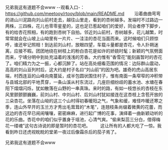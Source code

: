 兄弟我这有道题不会www
--观看入口-：https://github.com/meetooy/rtooy/blob/main/README.md
　　沿着曲曲弯弯的进山川泥路向刘山前村走去，越往山里走，看到的杏树越多。发端时不过路边一两株，三四株，花儿也零零星星的，这也足已惹起咱们的爱好，同业者停下脚步，有的给杏花照相，有的跑到杏树下自拍。邻近刘山前村，杏树越多，花儿越繁，时常常就会在山坡上山坳里有一片片、一洼洼的杏花当面而来。这时候咱们只顾惊呼，谁还牢记照相！到达前刘山村，放眼四望，车载斗量都是杏花，令人扑朔迷离，应接不暇。团团地绕在树枝上的粉白杏花是如许的娇娆时髦；新颖的气氛劈面而来，宁靖分明中到处充溢着的浅浅的芳香。大约惟有“香雪花”能刻画暂时的杏花了。咱们精力为之一振，心都沉醉了。站在高处细看范围的情况：边际群山震动，高高的刘山亘列村后，这大约是村子名曰“刘山前”的因为吧。雄奇的虎山高居东端，村西连亘的山峰向南蔓延，成半包圆状围住村子，惟有南面一条窄窄的冲积带与县城北部的平地贯穿，一条山溪从村东流过，几座巨细纷歧的蓄水池、水塘在春阳下熠熠闪烁，犹如散落在山野的一串真珠。来时的路，有如一枝悠长的杏枝在东风里颤颤颤巍巍，前刘山村、中刘山村、后刘山村犹如接连在这杏枝上含苞开放的三朵杏花。坐落在山坳的这三个山村得初春暖阳之气，气象和缓，难怪咋暖还寒之季，连山外早开的玉兰方才秀出毛茸茸的“木笔”，连翘枝条尚缀着微黄的花蕾，而这边的杏花早已闹闹嚷嚷，密密麻麻，进行起广博的花事，演绎着一曲新颖动听的花的乐曲。杏花中的咱们似乎置身于瑶池，心清气爽。“偷来梨蕊三分白，借得梅花一缕魂”这句古诗说的即是暂时的杏花吧。
　　这让所有的人都大吃了一惊。我看到昨日还虎视眈眈的堂弟一夜过后像霜杀后的茄子焉了。

兄弟我这有道题不会www
